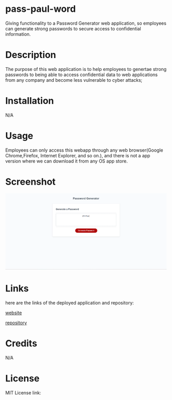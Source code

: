 # pass-paul-word

Giving functionality to a Password Generator web application, so employees can generate strong passwords to secure access to confidential information.

# Description

The purpose of this web application is to help employees to genertae strong passwords to being able to access confidential data to web applications from any company and become less vulnerable to cyber attacks;

# Installation

N/A

# Usage

Employees can only access this webapp through any web browser(Google Chrome,Firefox, Internet Explorer, and so on.), and there is not a app version where we can download it from any OS app store.

# Screenshot

![screenshot](imgfolder/Screenshot%202024-02-12%20220055.png)



# Links

here are the links of the deployed application and repository:

[website](https://paul449.github.io/pass-paul-word/)

[repository](https://github.com/Paul449/pass-paul-word)

# Credits

N/A

# License

MIT License link:
